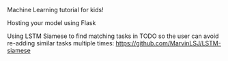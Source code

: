 Machine Learning tutorial for kids!

Hosting your model using Flask

Using LSTM Siamese to find matching tasks in TODO so the user can avoid re-adding similar tasks 
multiple times: https://github.com/MarvinLSJ/LSTM-siamese